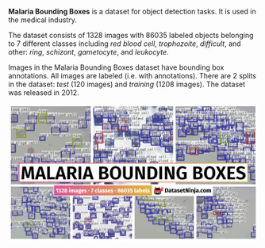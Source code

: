 **Malaria Bounding Boxes** is a dataset for object detection tasks. It is used in the medical industry.

The dataset consists of 1328 images with 86035 labeled objects belonging to 7 different classes including *red blood cell*, *trophozoite*, *difficult*, and other: *ring*, *schizont*, *gametocyte*, and *leukocyte*.

Images in the Malaria Bounding Boxes dataset have bounding box annotations. All images are labeled (i.e. with annotations). There are 2 splits in the dataset: *test* (120 images) and *training* (1208 images). The dataset was released in 2012.

<img src="https://github.com/dataset-ninja/malaria-bounding-boxes/raw/main/visualizations/poster.png">
